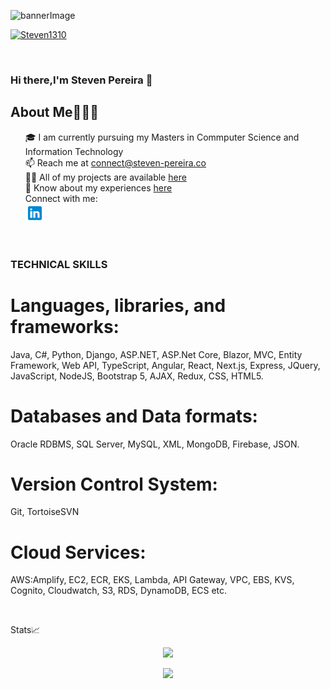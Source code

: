 <!--
**Steven1310/Steven1310** is a ✨ _special_ ✨ repository because its `README.md` (this file) appears on your GitHub profile.

Here are some ideas to get you started:

- 🔭 I’m currently working on ...
- 🌱 I’m currently learning ...
- 👯 I’m looking to collaborate on ...
- 🤔 I’m looking for help with ...
- 💬 Ask me about ...
- 📫 How to reach me: ...
- 😄 Pronouns: ...
- ⚡ Fun fact: ...
-->

<!-- MAIN BANNER IMAGE -->

![bannerImage](./assets/images/github-banner.gif)

<!--  PROFILE VISIT COUNTER  --><p align="top"><a href="www.steven-pereira.co" target="_blank"><img src="https://komarev.com/ghpvc/?username=Steven1310&label=Profile%20views&color=36363b&style=flat" alt="Steven1310" /></a></p>
<br>

### Hi there,I'm Steven Pereira 👋

<p>
<h2>About Me🧑🏼‍💻</h2>
<ul type="none">
<li>🎓 I am currently pursuing my Masters in Commputer Science and Information Technology</li>
<li>📫 Reach me at <a href="mailto:connect@steven-pereira.co" target="_blank">connect@steven-pereira.co</a></li>
<li>👨‍💻 All of my projects are available <a href="">here</a></li>
<li>📄 Know about my experiences <a href="">here</a></li>
<li>Connect with me:</li>
<li><a href="https://www.linkedin.com/in/steven-pereira-33a933169/">
<img src="./assets/images/linkedin.png" alt="alternate text"
width="30px" height="height">
</a></li>
</ul>
</p>

<br>

### TECHNICAL SKILLS

# Languages, libraries, and frameworks:

Java, C#, Python, Django, ASP.NET, ASP.Net Core, Blazor, MVC, Entity Framework, Web API, TypeScript, Angular, React, Next.js, Express, JQuery, JavaScript, NodeJS, Bootstrap 5, AJAX, Redux, CSS, HTML5.

# Databases and Data formats:

Oracle RDBMS, SQL Server, MySQL, XML, MongoDB, Firebase, JSON.

# Version Control System:

Git, TortoiseSVN

# Cloud Services:

AWS:Amplify, EC2, ECR, EKS, Lambda, API Gateway, VPC, EBS, KVS, Cognito, Cloudwatch, S3, RDS, DynamoDB, ECS etc.

<br>

Stats📈

<!--Stats 1-->
<p align="center"><img src="https://github-readme-stats.vercel.app/api?username=Steven1310&show_icons=true&count_private=true&custom_title=My%20Github%20Stat&layout=compact&theme=radical&hide=issues&hide_border=true&hide_title=true,contribs" /> </p>
<!--Stats 2-->
 <p align="center"> <img style="align-item: center" src="https://github-readme-stats.vercel.app/api/top-langs/?username=Steven1310&custom_title=Languages%20used:&layout=compact&theme=radical&hide_border=true&hide_title=true" /> </p>
